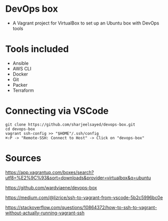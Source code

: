 # DevOps box
* A Vagrant project for VirtualBox to set up an Ubuntu box with DevOps tools

# Tools included
* Ansible
* AWS CLI
* Docker
* Git
* Packer
* Terraform

# Connecting via VSCode

```shell
git clone https://github.com/sharjeelsayed/devops-box.git
cd devops-box
vagrant ssh-config >> "$HOME"/.ssh/config
⌘⇧P -> "Remote-SSH: Connect to Host" -> Click on "devops-box"
```

# Sources
https://app.vagrantup.com/boxes/search?utf8=%E2%9C%93&sort=downloads&provider=virtualbox&q=ubuntu

https://github.com/wardviaene/devops-box

https://medium.com/@lizrice/ssh-to-vagrant-from-vscode-5b2c5996bc0e

https://stackoverflow.com/questions/10864372/how-to-ssh-to-vagrant-without-actually-running-vagrant-ssh